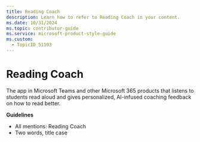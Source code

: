 ```yaml
---
title: Reading Coach
description: Learn how to refer to Reading Coach in your content.
ms.date: 10/31/2024
ms.topic: contributor-guide
ms.service: microsoft-product-style-guide
ms.custom:
  - TopicID 51103
---
```



# Reading Coach

The app in Microsoft Teams and other Microsoft 365 products that listens to students read aloud and gives personalized, AI-infused coaching feedback on how to read better.

**Guidelines**

- All mentions: Reading Coach
- Two words, title case


